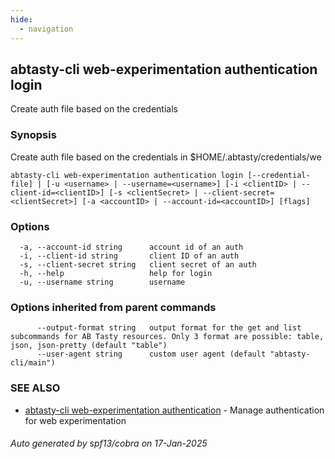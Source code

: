 ```yaml
---
hide:
  - navigation
---
```

## abtasty-cli web-experimentation authentication login

Create auth file based on the credentials

### Synopsis

Create auth file based on the credentials in $HOME/.abtasty/credentials/we

```
abtasty-cli web-experimentation authentication login [--credential-file] | [-u <username> | --username=<username>] [-i <clientID> | --client-id=<clientID>] [-s <clientSecret> | --client-secret=<clientSecret>] [-a <accountID> | --account-id=<accountID>] [flags]
```

### Options

```
  -a, --account-id string      account id of an auth
  -i, --client-id string       client ID of an auth
  -s, --client-secret string   client secret of an auth
  -h, --help                   help for login
  -u, --username string        username
```

### Options inherited from parent commands

```
      --output-format string   output format for the get and list subcommands for AB Tasty resources. Only 3 format are possible: table, json, json-pretty (default "table")
      --user-agent string      custom user agent (default "abtasty-cli/main")
```

### SEE ALSO

* [abtasty-cli web-experimentation authentication](abtasty-cli_web-experimentation_authentication.md)	 - Manage authentication for web experimentation

###### Auto generated by spf13/cobra on 17-Jan-2025
